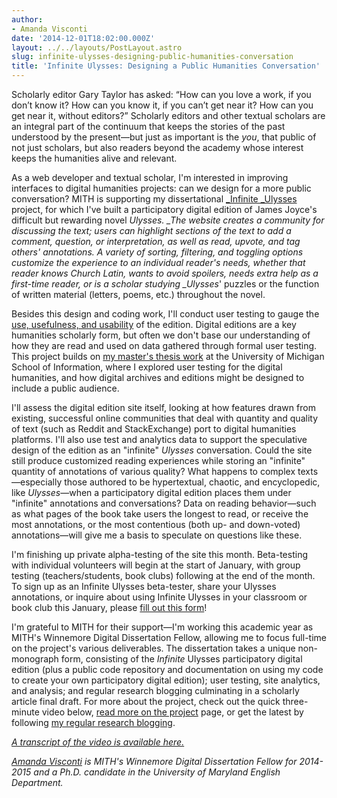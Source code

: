 ```yaml
---
author:
- Amanda Visconti
date: '2014-12-01T18:02:00.000Z'
layout: ../../layouts/PostLayout.astro
slug: infinite-ulysses-designing-public-humanities-conversation
title: 'Infinite Ulysses: Designing a Public Humanities Conversation'
---
```


Scholarly editor Gary Taylor has asked: “How can you love a work, if you don’t know it? How can you know it, if you can’t get near it? How can you get near it, without editors?” Scholarly editors and other textual scholars are an integral part of the continuum that keeps the stories of the past understood by the present—but just as important is the _you_, that public of not just scholars, but also readers beyond the academy whose interest keeps the humanities alive and relevant.

As a web developer and textual scholar, I'm interested in improving interfaces to digital humanities projects: can we design for a more public conversation? MITH is supporting my dissertational [\_Infinite \_Ulysses](http://dr.amandavisconti.com/) project, for which I've built a participatory digital edition of James Joyce's difficult but rewarding novel _Ulysses. \_The website creates a community for discussing the text; users can highlight sections of the text to add a comment, question, or interpretation, as well as read, upvote, and tag others' annotations. A variety of sorting, filtering, and toggling options customize the experience to an individual reader's needs, whether that reader knows Church Latin, wants to avoid spoilers, needs extra help as a first-time reader, or is a scholar studying \_Ulysses_' puzzles or the function of written material (letters, poems, etc.) throughout the novel.

Besides this design and coding work, I'll conduct user testing to gauge the [use, usefulness, and usability](http://literaturegeek.com/2012/11/03/the3us) of the edition. Digital editions are a key humanities scholarly form, but often we don't base our understanding of how they are read and used on data gathered through formal user testing. This project builds on [my master's thesis work](http://deepblue.lib.umich.edu/handle/2027.42/71380) at the University of Michigan School of Information, where I explored user testing for the digital humanities, and how digital archives and editions might be designed to include a public audience.

I'll assess the digital edition site itself, looking at how features drawn from existing, successful online communities that deal with quantity and quality of text (such as Reddit and StackExchange) port to digital humanities platforms. I'll also use test and analytics data to support the speculative design of the edition as an "infinite" _Ulysses_ conversation. Could the site still produce customized reading experiences while storing an "infinite" quantity of annotations of various quality? What happens to complex texts—especially those authored to be hypertextual, chaotic, and encyclopedic, like _Ulysses_—when a participatory digital edition places them under "infinite" annotations and conversations? Data on reading behavior—such as what pages of the book take users the longest to read, or receive the most annotations, or the most contentious (both up- and down-voted) annotations—will give me a basis to speculate on questions like these.

I'm finishing up private alpha-testing of the site this month. Beta-testing with individual volunteers will begin at the start of January, with group testing (teachers/students, book clubs) following at the end of the month. To sign up as an Infinite Ulysses beta-tester, share your Ulysses annotations, or inquire about using Infinite Ulysses in your classroom or book club this January, please [fill out this form](http://goo.gl/qtcy6)!

I'm grateful to MITH for their support—I'm working this academic year as MITH's Winnemore Digital Dissertation Fellow, allowing me to focus full-time on the project's various deliverables. The dissertation takes a unique non-monograph form, consisting of the _Infinite_ Ulysses participatory digital edition (plus a public code repository and documentation on using my code to create your own participatory digital edition); user testing, site analytics, and analysis; and regular research blogging culminating in a scholarly article final draft. For more about the project, check out the quick three-minute video below, [read more on the project](http://dr.amandavisconti.com/) page, or get the latest by following [my regular research blogging](http://dr.amandavisconti.com/).

_[A transcript of the video is available here.](http://web.archive.org/web/20160105160417/http://literaturegeek.com/2014/04/20/dissertation-quick-video/)_

_[Amanda Visconti](http://mith.umd.edu/people/person/amanda-visconti/ "Amanda Visconti") is MITH's Winnemore Digital Dissertation Fellow for 2014-2015 and a Ph.D. candidate in the University of Maryland English Department._